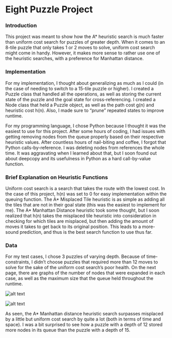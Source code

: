 # Eight Puzzle Project

### Introduction

This project was meant to show how the A* heuristic search is much faster than uniform cost search for puzzles of greater depth. When it comes to an 8-tile puzzle that only takes 1 or 2 moves to solve, uniform cost search might come in handy. However, it makes more sense to rather use one of the heuristic searches, with a preference for Manhattan distance.

### Implementation

For my implementation, I thought about generalizing as much as I could (in the case of needing to switch to a 15-tile puzzle or higher). I created a Puzzle class that handled all the operations, as well as storing the current state of the puzzle and the goal state for cross-referencing. I created a Node class that held a Puzzle object, as well as the path cost g(n) and heuristic cost h(n). Also, I made sure to “prune” repeated states to improve runtime.

For my programming language, I chose Python because I thought it was the easiest to use for this project. After some hours of coding, I had issues with getting removing nodes from the queue properly based on their respective heuristic values. After countless hours of nail-biting and coffee, I forgot that Python calls-by-reference. I was deleting nodes from references the whole time. It was aggravating when I learned about that, but I soon found out about deepcopy and its usefulness in Python as a hard call-by-value function.

### Brief Explanation on Heuristic Functions

Uniform cost search is a search that takes the route with the lowest cost. In the case of this project, h(n) was set to 0 for easy implementation within the queuing function. The A* Misplaced Tile heuristic is as simple as adding all the tiles that are not in their goal state (this was the easiest to implement for me). The A* Manhattan Distance heuristic took some thought, but I soon realized that h(n) takes the misplaced tile heuristic into consideration in checking for which tiles are misplaced, but then adding the amount of moves it takes to get back to its original position. This leads to a more-sound prediction, and thus is the best search function to use thus far.

### Data

For my test cases, I chose 3 puzzles of varying depth. Because of time-constraints, I didn’t choose puzzles that required more than 12 moves to solve for the sake of the uniform cost search’s poor health. On the next page, there are graphs of the number of nodes that were expanded in each case, as well as the maximum size that the queue held throughout the runtime.

![alt text](https://i.imgur.com/WXtnGIz.png "Max Size of Queue")

![alt text](https://i.imgur.com/rUuKeTm.png "Number of Nodes Expanded")

As seen, the A* Manhattan distance heuristic search surpasses misplaced by a little but uniform cost search by quite a lot (both in terms of time and space). I was a bit surprised to see how a puzzle with a depth of 12 stored more nodes in its queue than the puzzle with a depth of 15.
